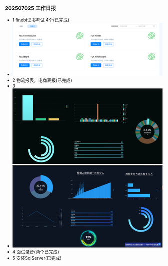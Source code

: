 ### 202507025 工作日报
* 1 finebi证书考试 4个(已完成)
*   ![img.png](img.png)
* 2 物流报表，电商表报(已完成)
* 3 ![img_1.png](img_1.png)
*   ![img_2.png](img_2.png)
* 4 面试录音(两个已完成)
* 5 安装SqlServer(已完成)